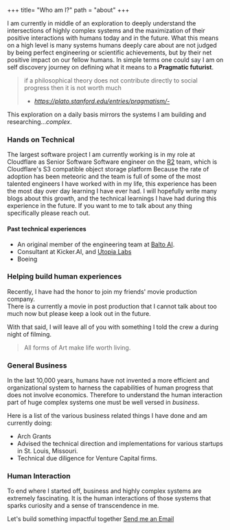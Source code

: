 +++
title= "Who am I?"
path = "about"
+++


I am currently in middle of an exploration to deeply understand the intersections of highly complex systems and the maximization of their positive interactions with humans today and in the future. What this means on a high level is many systems humans deeply care about are not judged by being perfect engineering or scientific achievements, but by their net positive  impact on our fellow humans. In simple terms one could say I am on self discovery journey on defining what it means to a **Pragmatic futurist**.


> if a philosophical theory does not contribute directly to social progress then it is not worth much
> - <cite>https://plato.stanford.edu/entries/pragmatism/- </cite>


This exploration on a daily basis mirrors the systems I am building and researching...*complex*.  

### Hands on Technical

The largest software project I am currently working is in my role at Cloudflare as Senior Software Software engineer on the [R2](https://developers.cloudflare.com/r2/) team, which is Cloudflare's S3 compatible object storage platform Because the rate of adoption has been meteoric and the team is full of some of the most talented engineers I have worked with in my life, this experience has been the most day over day learning I have ever had. I will hopefully write many blogs about this growth, and the technical learnings  I have had during this experience in the future. If you want to me to talk about any thing specifically please reach out.

#### Past technical experiences
* An original member of the engineering team at [Balto AI](https://www.balto.ai/).
* Consultant at Kicker.AI, and [Utopia Labs](https://utopialabs.com/)
* Boeing




### Helping build human experiences

Recently, I have had the honor to join my  friends'  movie production company.  
There is a currently a movie in post production that I cannot talk about too much now but please keep a look out in the future. 


With that said, I will leave all of you with something I told the crew a during  night of filming.


 > All forms of Art make life worth living.
 >
 
 
### General Business

In the last 10,000 years, humans have not invented a more efficient and organizational system  to harness the capabilities of human progress that does not involve economics. Therefore to understand the human interaction part of huge complex systems one must be well versed in  *business*. 

Here is a list of the various business related things I have done and am currently doing: 

* Arch Grants
* Advised the technical direction and implementations for various startups in St. Louis, Missouri.
* Technical due diligence for Venture Capital firms.

### Human Interaction 


To end where I started off, business and highly complex systems are extremely fascinating. It is the human interactions of those systems that sparks curiosity and a sense of transcendence in me.

Let's build something impactful together  [Send me an Email](mailto:kenneth%eversole.dev)




